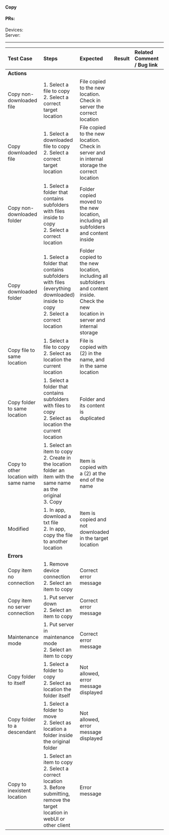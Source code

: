 #### Copy 

#### PRs: 

Devices:  <br>
Server: 


---

 
| Test Case | Steps | Expected | Result | Related Comment / Bug link | Automated |
| :-------- | :---- | :------- | :----: | :------------------------- | :-------: |
|**Actions**||||||
| Copy non-downloaded file  | 1. Select a file to copy<br>2. Select a correct target location | File copied to the new location. Check in server the correct location |   |  |
| Copy downloaded file  | 1. Select a downloaded file to copy<br>2. Select a correct target location | File copied to the new location. Check in server and in internal storage the correct location |   |  |
| Copy non-downloaded folder | 1. Select a folder that contains subfolders with files inside to copy <br>2. Select a correct location | Folder copied moved to the new location, including all subfolders and content inside |  | |
| Copy downloaded folder | 1. Select a folder that contains subfolders with files (everything downloaded) inside to copy <br>2. Select a correct location | Folder copied to the new location, including all subfolders and content inside. Check the new location in server and internal storage |  | |
| Copy file to same location | 1. Select a file to copy<br>2. Select as location the current location | File is copied with (2) in the name, and in the same location |  |  |
| Copy folder to same location | 1. Select a folder that contains subfolders with files to copy <br>2. Select as location the current location | Folder and its content is duplicated |  |  |
| Copy to other location with same name | 1. Select an item to copy<br>2. Create in the location folder an item with the same name as the original<br>3. Copy | Item is copied with a (2) at the end of the name |  |  |
| Modified | 1. In app, download a txt file<br>2. In app, copy the file to another location | Item is copied and not downloaded in the target location |  |  |
|**Errors**||||||
| Copy item no connection | 1. Remove device connection<br>2. Select an item to copy | Correct error message |  |  |
| Copy item no server connection | 1. Put server down<br>2. Select an item to copy | Correct error message |  |  |
| Maintenance mode | 1. Put server in maintenance mode<br>2. Select an item to copy | Correct error message |  |  |
| Copy folder to itself | 1. Select a folder to copy<br>2. Select as location the folder itself | Not allowed, error message displayed |  |   
| Copy folder to a descendant | 1. Select a folder to move<br>2. Select as location a folder inside the original folder | Not allowed, error message displayed |  |   |
| Copy to inexistent location | 1. Select an item to copy<br>2. Select a correct location<br>3. Before submitting, remove the target location in webUI or other client | Error message |  |  |
